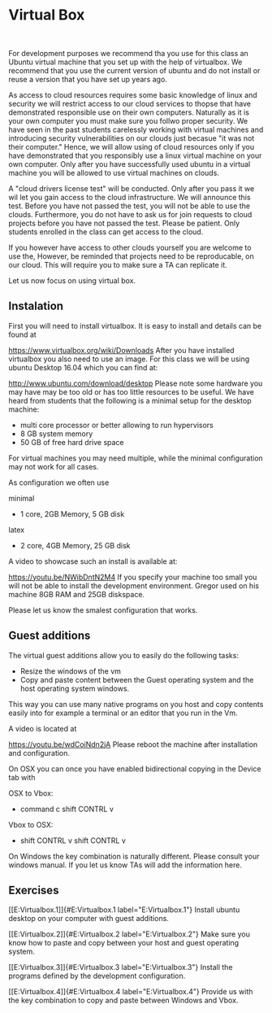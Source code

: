Virtual Box
===========

 

For development purposes we recommend tha you use for this class an
Ubuntu virtual machine that you set up with the help of virtualbox. We
recommend that you use the current version of ubuntu and do not install
or reuse a version that you have set up years ago.

As access to cloud resources requires some basic knowledge of linux and
security we will restrict access to our cloud services to thopse that
have demonstrated responsible use on their own computers. Naturally as
it is your own computer you must make sure you follwo proper security.
We have seen in the past students carelessly working with virtual
machines and introducing security vulnerabilities on our clouds just
becasue "it was not their computer." Hence, we will allow using of cloud
resources only if you have demonstrated that you responsibly use a linux
virtual machine on your own computer. Only after you have successfully
used ubuntu in a virtual machine you will be allowed to use virtual
machines on clouds.

A "cloud drivers license test" will be conducted. Only after you pass it
we wil let you gain access to the cloud infrastructure. We will announce
this test. Before you have not passed the test, you will not be able to
use the clouds. Furthermore, you do not have to ask us for join requests
to cloud projects before you have not passed the test. Please be
patient. Only students enrolled in the class can get access to the
cloud.

If you however have access to other clouds yourself you are welcome to
use the, However, be reminded that projects need to be reproducable, on
our cloud. This will require you to make sure a TA can replicate it.

Let us now focus on using virtual box.

Instalation
-----------

First you will need to install virtualbox. It is easy to install and
details can be found at

<https://www.virtualbox.org/wiki/Downloads>
After you have installed virtualbox you also need to use an image. For
this class we will be using ubuntu Desktop 16.04 which you can find at:

<http://www.ubuntu.com/download/desktop>
Please note some hardware you may have may be too old or has too little
resources to be useful. We have heard from students that the following
is a minimal setup for the desktop machine:

-   multi core processor or better allowing to run hypervisors
-   8 GB system memory
-   50 GB of free hard drive space

For virtual machines you may need multiple, while the minimal
configuration may not work for all cases.

As configuration we often use

minimal

- 1 core, 2GB Memory, 5 GB disk

latex

- 2 core, 4GB Memory, 25 GB disk

A video to showcase such an install is available at:

<https://youtu.be/NWibDntN2M4>
If you specify your machine too small you will not be able to install
the development environment. Gregor used on his machine 8GB RAM and 25GB
diskspace.

Please let us know the smalest configuration that works.

Guest additions
---------------

The virtual guest additions allow you to easily do the following tasks:

-   Resize the windows of the vm
-   Copy and paste content between the Guest operating system and the
    host operating system windows.

This way you can use many native programs on you host and copy contents
easily into for example a terminal or an editor that you run in the Vm.

A video is located at

<https://youtu.be/wdCoiNdn2jA>
Please reboot the machine after installation and configuration.

On OSX you can once you have enabled bidirectional copying in the Device
tab with

OSX to Vbox:

- command c shift CONTRL v

Vbox to OSX:

- shift CONTRL v shift CONTRL v

On Windows the key combination is naturally different. Please consult
your windows manual. If you let us know TAs will add the information
here.

Exercises
---------

[\[E:Virtualbox.1\]]{#E:Virtualbox.1 label="E:Virtualbox.1"} Install
ubuntu desktop on your computer with guest additions.

[\[E:Virtualbox.2\]]{#E:Virtualbox.2 label="E:Virtualbox.2"} Make sure
you know how to paste and copy between your host and guest operating
system.

[\[E:Virtualbox.3\]]{#E:Virtualbox.3 label="E:Virtualbox.3"} Install the
programs defined by the development configuration.

[\[E:Virtualbox.4\]]{#E:Virtualbox.4 label="E:Virtualbox.4"} Provide us
with the key combination to copy and paste between Windows and Vbox.
